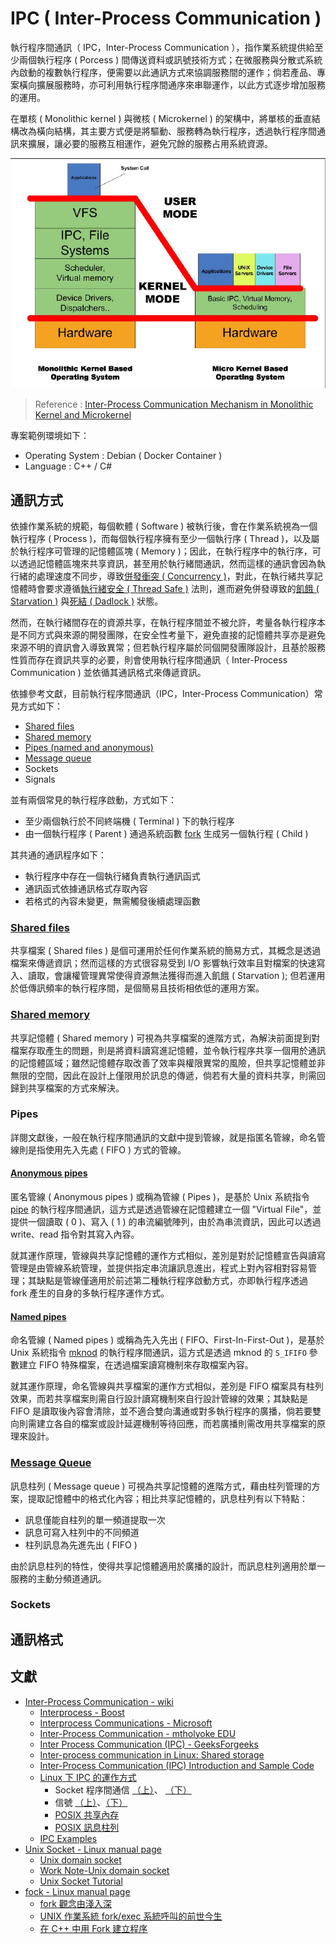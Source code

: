 # IPC ( Inter-Process Communication )

執行程序間通訊（ IPC，Inter-Process Communication ），指作業系統提供給至少兩個執行程序 ( Porcess ) 間傳送資料或訊號技術方式；在微服務與分散式系統內啟動的複數執行程序，便需要以此通訊方式來協調服務間的運作；倘若產品、專案橫向擴展服務時，亦可利用執行程序間通序來串聯運作，以此方式逐步增加服務的運用。

在單核 ( Monolithic kernel ) 與微核 ( Microkernel ) 的架構中，將單核的垂直結構改為橫向結構，其主要方式便是將驅動、服務轉為執行程序，透過執行程序間通訊來擴展，讓必要的服務互相運作，避免冗餘的服務占用系統資源。

![ipc-monolithic-kernel-and-Microkernel 圖示](./doc/img/ipc-monolithic-kernel-and-Microkernel.png)
> Reference : [Inter-Process Communication Mechanism in Monolithic Kernel and Microkernel](http://cdworkshop.eit.lth.se/fileadmin/eit/project/142/IPC_Report.pdf)

專案範例環境如下：

+ Operating System : Debian ( Docker Container )
+ Language : C++ / C#

## 通訊方式

依據作業系統的規範，每個軟體 ( Software ) 被執行後，會在作業系統視為一個執行程序 ( Process )，而每個執行程序擁有至少一個執行序 ( Thread )，以及屬於執行程序可管理的記憶體區塊 ( Memory )；因此，在執行程序中的執行序，可以透過記憶體區塊來共享資訊，甚至用於執行緒間通訊，然而這樣的通訊會因為執行緒的處理速度不同步，導致[併發衝突 ( Concurrency )](https://medium.com/mr-efacani-teatime/1b212a020e30)，對此，在執行緒共享記憶體時會要求遵循[執行緒安全 ( Thread Safe )](https://zh.wikipedia.org/zh-tw/%E7%BA%BF%E7%A8%8B%E5%AE%89%E5%85%A8) 法則，進而避免併發導致的[飢餓 ( Starvation )](https://en.wikipedia.org/wiki/Starvation_(computer_science)) 與[死結 ( Dadlock )](https://en.wikipedia.org/wiki/Deadlock) 狀態。

然而，在執行緒間存在的資源共享，在執行程序間並不被允許，考量各執行程序本是不同方式與來源的開發團隊，在安全性考量下，避免直接的記憶體共享亦是避免來源不明的資訊會入導致異常；但若執行程序屬於同個開發團隊設計，且基於服務性質而存在資訊共享的必要，則會使用執行程序間通訊（ Inter-Process Communication ) 並依循其通訊格式來傳遞資訊。

依據參考文獻，目前執行程序間通訊（IPC，Inter-Process Communication）常見方式如下：

+ [Shared files](#shared-files)
+ [Shared memory](#shared-memory)
+ [Pipes (named and anonymous)](#pipes)
+ [Message queue](#message-queue)
+ Sockets
+ Signals

並有兩個常見的執行程序啟動，方式如下：

+ 至少兩個執行於不同終端機 ( Terminal ) 下的執行程序
+ 由一個執行程序 ( Parent ) 通過系統函數 [fork](https://man7.org/linux/man-pages/man2/fork.2.html) 生成另一個執行程 ( Child )

其共通的通訊程序如下：

+ 執行程序中存在一個執行緒負責執行通訊函式
+ 通訊函式依據通訊格式存取內容
+ 若格式的內容未變更，無需觸發後續處理函數

### [Shared files](./src/shared-files)

共享檔案 ( Shared files ) 是個可運用於任何作業系統的簡易方式，其概念是透過檔案來傳遞資訊；然而這樣的方式很容易受到 I/O 影響執行效率且對檔案的快速寫入、讀取，會讓權管理異常使得資源無法獲得而進入飢餓 ( Starvation );
但若運用於低傳訊頻率的執行程序間，是個簡易且技術相依低的運用方案。

### [Shared memory](./src/shared-memory)

共享記憶體 ( Shared memory ) 可視為共享檔案的進階方式，為解決前面提到對檔案存取產生的問題，則是將資料讀寫進記憶體，並令執行程序共享一個用於通訊的記憶體區域；雖然記憶體存取改善了效率與權限異常的風險，但共享記憶體並非無限的空間，因此在設計上僅限用於訊息的傳遞，倘若有大量的資料共享，則需回歸到共享檔案的方式來解決。

### Pipes

詳閱文獻後，一般在執行程序間通訊的文獻中提到管線，就是指匿名管線，命名管線則是指使用先入先處 ( FIFO ) 方式的管線。

#### [Anonymous pipes](./src/pipes/anonymous)

匿名管線 ( Anonymous pipes ) 或稱為管線 ( Pipes )，是基於 Unix 系統指令 [pipe](https://man7.org/linux/man-pages/man2/pipe.2.html) 的執行程序間通訊，這方式是透過管線在記憶體建立一個 "Virtual File"，並提供一個讀取 ( 0 )、寫入 ( 1 ) 的串流編號陣列，由於為串流資訊，因此可以透過 write、read 指令對其寫入內容。

就其運作原理，管線與共享記憶體的運作方式相似，差別是對於記憶體宣告與讀寫管理是由管線系統管理，並提供指定串流讓訊息進出，程式上對內容相對容易管理；其缺點是管線僅適用於前述第二種執行程序啟動方式，亦即執行程序透過 fork 產生的自身的多執行程序運作方式。

#### [Named pipes](./src/pipes/named)

命名管線  ( Named pipes ) 或稱為先入先出 ( FIFO、First-In-First-Out )，是基於 Unix 系統指令 [mknod](https://man7.org/linux/man-pages/man2/mknod.2.html) 的執行程序間通訊，這方式是透過 mknod 的 ```S_IFIFO``` 參數建立 FIFO 特殊檔案，在透過檔案讀寫機制來存取檔案內容。

就其運作原理，命名管線與共享檔案的運作方式相似，差別是 FIFO 檔案具有柱列效果，而若共享檔案則需自行設計讀寫機制來自行設計管線的效果；其缺點是 FIFO 是讀取後內容會清除，並不適合雙向溝通或對多執行程序的廣播，倘若要雙向則需建立各自的檔案或設計延遲機制等待回應，而若廣播則需改用共享檔案的原理來設計。

### [Message Queue](./src/message-queue)

訊息柱列 ( Message queue ) 可視為共享記憶體的進階方式，藉由柱列管理的方案，提取記憶體中的格式化內容；相比共享記憶體的，訊息柱列有以下特點：

+ 訊息僅能自柱列的單一頻道提取一次
+ 訊息可寫入柱列中的不同頻道
+ 柱列訊息為先進先出 ( FIFO )

由於訊息柱列的特性，使得共享記憶體適用於廣播的設計，而訊息柱列適用於單一服務的主動分頻道通訊。

### Sockets

## 通訊格式

## 文獻

+ [Inter-Process Communication - wiki](https://en.wikipedia.org/wiki/Inter-process_communication)
    - [Interprocess - Boost](https://www.boost.org/doc/libs/1_61_0/doc/html/interprocess/)
    - [Interprocess Communications - Microsoft](https://docs.microsoft.com/en-us/windows/win32/ipc/interprocess-communications)
    - [Inter-Process Communication - mtholyoke EDU](https://www.mtholyoke.edu/courses/dstrahma/cs322/ipc.htm)
    - [Inter Process Communication (IPC) - GeeksForgeeks](https://www.geeksforgeeks.org/inter-process-communication-ipc/)
    - [Inter-process communication in Linux: Shared storage](https://opensource.com/article/19/4/interprocess-communication-linux-storage)
    - [Inter-Process Communication (IPC) Introduction and Sample Code](https://www.codeproject.com/Articles/34073/Inter-Process-Communication-IPC-Introduction-and-S)
    - [Linux 下 IPC 的運作方式](https://jasonblog.github.io/note/linux_system/linux_xia_ipc_de_yun_zuo_fang_shi.html)
        + Socket 程序間通信 [（上）](https://jasonblog.github.io/note/linux_system/ji_yu_socket_de_jin_cheng_jian_tong_xin_ff08_shang.html)、 [（下）](https://jasonblog.github.io/note/linux_system/ji_yu_socket_de_jin_cheng_jian_tong_xin_ff08_xia_f.html)
        + 信號 [（上）](https://jasonblog.github.io/note/linux_system/xin_hao_ff08_shang_ff09.html)、[（下）](https://jasonblog.github.io/note/linux_system/xin_hao_ff08_xia_ff09.html)
        + [POSIX 共享內存](https://jasonblog.github.io/note/linux_system/posix_gong_xiang_nei_cun.html)
        + [POSIX 訊息柱列](https://jasonblog.github.io/note/linux_system/posixxiao_xi_dui_lie.html)
    - [IPC Examples](https://condor.depaul.edu/dmumaugh/readings/handouts/CSC343/examples/ipc.example.html)
+ [Unix Socket - Linux manual page](https://man7.org/linux/man-pages/man7/unix.7.html)
    - [Unix domain socket](https://en.wikipedia.org/wiki/Unix_domain_socket)
    - [Work Note-Unix domain socket](https://medium.com/@chinhung_liu/62b42f25ffc2)
    - [Unix Socket Tutorial](https://www.tutorialspoint.com/unix_sockets/index.htm)
+ [fock - Linux manual page](https://man7.org/linux/man-pages/man2/fork.2.html)
    - [fork 觀念由淺入深](https://wenyuangg.github.io/posts/linux/fork-use.html)
    - [UNIX 作業系統 fork/exec 系統呼叫的前世今生](https://hackmd.io/@sysprog/unix-fork-exec)
    - [在 C++ 中用 Fork 建立程序](https://www.delftstack.com/zh-tw/howto/cpp/cpp-fork/)
